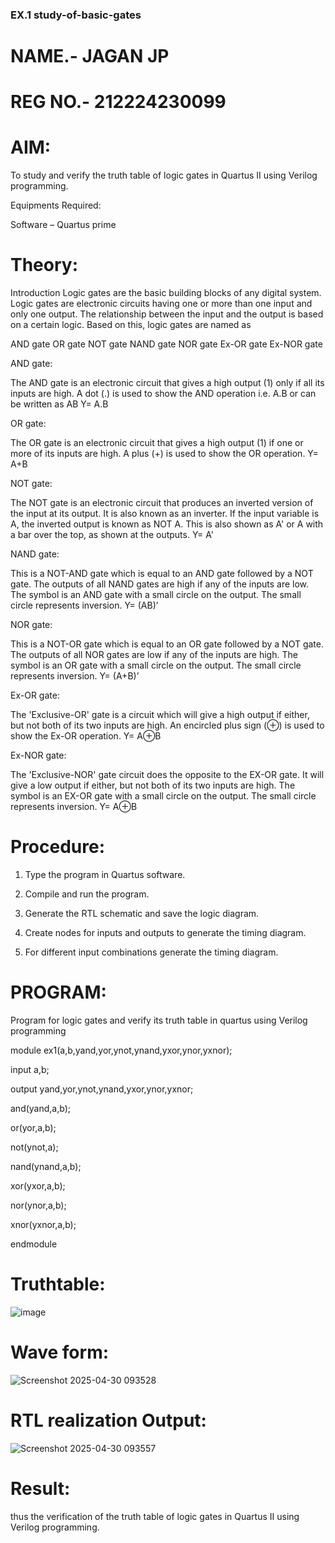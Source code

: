 ###  EX.1 study-of-basic-gates

# NAME.- JAGAN JP
# REG NO.- 212224230099

# AIM:

To study and verify the truth table of logic gates in Quartus II using Verilog programming.

Equipments Required:

Software – Quartus prime 

# Theory:

Introduction Logic gates are the basic building blocks of any digital system. Logic gates are electronic circuits having one or more than one input and only one output. The relationship between the input and the output is based on a certain logic. Based on this, logic gates are named as

AND gate OR gate NOT gate NAND gate NOR gate Ex-OR gate Ex-NOR gate

AND gate:

The AND gate is an electronic circuit that gives a high output (1) only if all its inputs are high. A dot (.) is used to show the AND operation i.e. A.B or can be written as AB
Y= A.B

OR gate:

The OR gate is an electronic circuit that gives a high output (1) if one or more of its inputs are high. A plus (+) is used to show the OR operation.
Y= A+B

NOT gate:

The NOT gate is an electronic circuit that produces an inverted version of the input at its output. It is also known as an inverter. If the input variable is A, the inverted output is known as NOT A. This is also shown as A' or A with a bar over the top, as shown at the outputs.
Y= A'

NAND gate:

This is a NOT-AND gate which is equal to an AND gate followed by a NOT gate. The outputs of all NAND gates are high if any of the inputs are low. The symbol is an AND gate with a small circle on the output. The small circle represents inversion.
Y= (AB)’

NOR gate:

This is a NOT-OR gate which is equal to an OR gate followed by a NOT gate. The outputs of all NOR gates are low if any of the inputs are high. The symbol is an OR gate with a small circle on the output. The small circle represents inversion.
Y= (A+B)’

Ex-OR gate:

The 'Exclusive-OR' gate is a circuit which will give a high output if either, but not both of its two inputs are high. An encircled plus sign (⊕) is used to show the Ex-OR operation.
Y= A⊕B

Ex-NOR gate:

The 'Exclusive-NOR' gate circuit does the opposite to the EX-OR gate. It will give a low output if either, but not both of its two inputs are high. The symbol is an EX-OR gate with a small circle on the output. The small circle represents inversion.
Y= A⊕B

# Procedure:

1.	Type the program in Quartus software.

2.	Compile and run the program.

3.	Generate the RTL schematic and save the logic diagram.

4.	Create nodes for inputs and outputs to generate the timing diagram.

5.	For different input combinations generate the timing diagram.


# PROGRAM:

Program for logic gates and verify its truth table in quartus using Verilog programming

module ex1(a,b,yand,yor,ynot,ynand,yxor,ynor,yxnor);

input a,b;

output yand,yor,ynot,ynand,yxor,ynor,yxnor;

and(yand,a,b);

or(yor,a,b);

not(ynot,a);

nand(ynand,a,b);

xor(yxor,a,b);

nor(ynor,a,b);

xnor(yxnor,a,b);

endmodule

 
# Truthtable:

![image](https://github.com/user-attachments/assets/fc8c4f3f-52d0-40a1-9594-ae7f830757a7)

# Wave form:

![Screenshot 2025-04-30 093528](https://github.com/user-attachments/assets/e2d91a71-3144-4228-8c1a-238bc5ad081d)


# RTL realization Output: 

![Screenshot 2025-04-30 093557](https://github.com/user-attachments/assets/c66039c2-1eaf-4bb4-a91f-807226b9237f)

# Result:
thus the verification of  the truth table of logic gates in Quartus II using Verilog programming.





